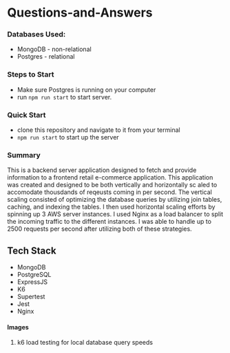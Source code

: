 # Questions-and-Answers

### Databases Used:
* MongoDB - non-relational
* Postgres - relational

### Steps to Start
* Make sure Postgres is running on your computer
* run ```npm run start``` to start server.

### Quick Start
* clone this repository and navigate to it from your terminal
* ```npm run start``` to start up the server

### Summary
This is a backend server application designed to fetch and provide information to a frontend retail e-commerce application. This application was created and designed to be both vertically and horizontally sc aled to accomodate thousdands of reqeusts coming in per second. The vertical scaling consisted of optimizing the database queries by utilizing join tables, caching, and indexing the tables.
I then used horizontal scaling efforts by spinning up 3 AWS server instances. I used Nginx as a load balancer to split the incoming traffic to the different instances. I was able to handle up to 2500 requests per second after utilizing both of these strategies.

## Tech Stack
* MongoDB
* PostgreSQL
* ExpressJS
* K6
* Supertest
* Jest
* Nginx

#### Images
1. k6 load testing for local database query speeds
